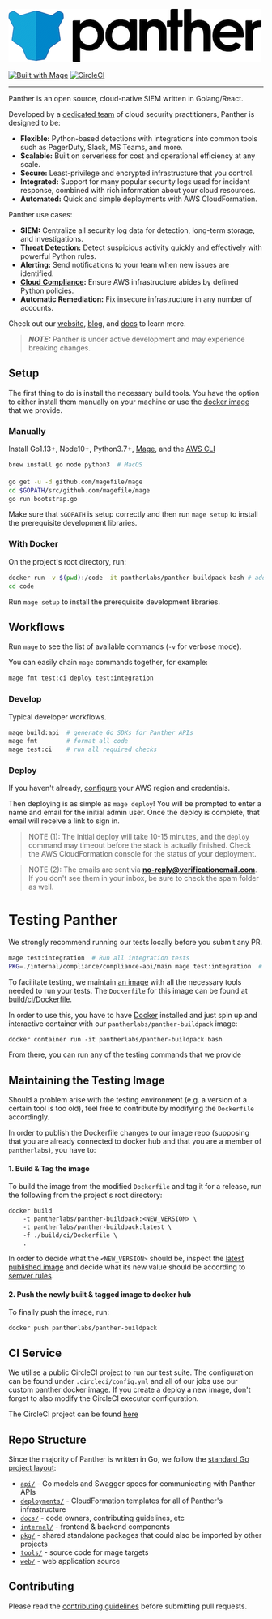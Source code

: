 ![Panther Logo](docs/img/logo-banner.png)

[![Built with Mage](https://magefile.org/badge.svg)](https://magefile.org)
[![CircleCI](https://circleci.com/gh/panther-labs/panther.svg?style=svg)](https://circleci.com/gh/panther-labs/panther)

---

Panther is an open source, cloud-native SIEM written in Golang/React.

Developed by a [dedicated team](https://runpanther.io/about/) of cloud security practitioners, Panther is designed to be:

- **Flexible:** Python-based detections with integrations into common tools such as PagerDuty, Slack, MS Teams, and more.
- **Scalable:** Built on serverless for cost and operational efficiency at any scale.
- **Secure:** Least-privilege and encrypted infrastructure that you control.
- **Integrated:** Support for many popular security logs used for incident response, combined with rich information about your cloud resources.
- **Automated:** Quick and simple deployments with AWS CloudFormation.

Panther use cases:

- **SIEM:** Centralize all security log data for detection, long-term storage, and investigations.
- **[Threat Detection](https://runpanther.io/log-analysis):** Detect suspicious activity quickly and effectively with powerful Python rules.
- **Alerting:** Send notifications to your team when new issues are identified.
- **[Cloud Compliance](https://runpanther.io/compliance/):** Ensure AWS infrastructure abides by defined Python policies.
- **Automatic Remediation:** Fix insecure infrastructure in any number of accounts.

Check out our [website](https://runpanther.io), [blog](https://blog.runpanther.io), and [docs](https://docs.runpanther.io) to learn more.

> **_NOTE:_** Panther is under active development and may experience breaking changes.

## Setup

The first thing to do is install the necessary build tools. You have the option to either install
them manually on your machine or use the [docker image](https://hub.docker.com/r/pantherlabs/panther-buildpack) that we provide.

### Manually

Install Go1.13+, Node10+, Python3.7+, [Mage](https://magefile.org/#installation), and the [AWS CLI](https://docs.aws.amazon.com/cli/latest/userguide/install-cliv1.html)

```bash
brew install go node python3  # MacOS

go get -u -d github.com/magefile/mage
cd $GOPATH/src/github.com/magefile/mage
go run bootstrap.go
```

Make sure that `$GOPATH` is setup correctly and then run `mage setup` to install the prerequisite development libraries.

### With Docker

On the project's root directory, run:

```bash
docker run -v $(pwd):/code -it pantherlabs/panther-buildpack bash # add `-m=4gb` flag if more memory is needed
cd code
```

Run `mage setup` to install the prerequisite development libraries.

## Workflows

Run `mage` to see the list of available commands (`-v` for verbose mode).

You can easily chain `mage` commands together, for example:

```bash
mage fmt test:ci deploy test:integration
```

### Develop

Typical developer workflows.

```bash
mage build:api  # generate Go SDKs for Panther APIs
mage fmt        # format all code
mage test:ci    # run all required checks
```

### Deploy

If you haven't already, [configure](https://docs.aws.amazon.com/cli/latest/userguide/cli-chap-configure.html) your AWS region and credentials.

Then deploying is as simple as `mage deploy`! You will be prompted to enter a name and email for
the initial admin user. Once the deploy is complete, that email will receive a link to sign in.

> NOTE (1): The initial deploy will take 10-15 minutes, and the `deploy` command may timeout before the stack is
> actually finished. Check the AWS CloudFormation console for the status of your deployment.

> NOTE (2): The emails are sent via **no-reply@verificationemail.com**. If you don't see them in
> your inbox, be sure to check the spam folder as well.

# Testing Panther

We strongly recommend running our tests locally before you submit any PR.

```bash
mage test:integration  # Run all integration tests
PKG=./internal/compliance/compliance-api/main mage test:integration  # Run tests for only one package
```

To facilitate testing, we maintain [an image](https://hub.docker.com/r/pantherlabs/panther-buildpack) with all the necessary tools needed to run your tests.
The `Dockerfile` for this image can be found at [build/ci/Dockerfile](build/ci/Dockerfile).

In order to use this, you have to have [Docker](https://www.docker.com/) installed and just spin up and interactive container
with our `pantherlabs/panther-buildpack` image:

```
docker container run -it pantherlabs/panther-buildpack bash
```

From there, you can run any of the testing commands that we provide

## Maintaining the Testing Image

Should a problem arise with
the testing environment (e.g. a version of a certain tool is too old), feel free to contribute
by modifying the `Dockerfile` accordingly.

In order to publish the Dockerfile changes to our image repo (supposing that you are already connected to docker hub
and that you are a member of `pantherlabs`), you have to:

#### 1. Build & Tag the image

To build the image from the modified `Dockerfile` and tag it for a release, run the following from the project's root directory:

```
docker build
    -t pantherlabs/panther-buildpack:<NEW_VERSION> \
    -t pantherlabs/panther-buildpack:latest \
    -f ./build/ci/Dockerfile \
    .
```

In order to decide what the `<NEW_VERSION>` should be, inspect the [latest published image](https://hub.docker.com/r/pantherlabs/panther-buildpack)
and decide what its new value should be according to [semver rules](https://semver.org/).

#### 2. Push the newly built & tagged image to docker hub

To finally push the image, run:

```
docker push pantherlabs/panther-buildpack
```

## CI Service

We utilise a public CircleCI project to run our test suite. The configuration can be found under `.circleci/config.yml`
and all of our jobs use our custom panther docker image. If you create a deploy a new image, don't forget to also modify
the CircleCI executor configuration.

The CircleCI project can be found [here](https://circleci.com/gh/panther-labs/panther/)

## Repo Structure

Since the majority of Panther is written in Go, we follow the [standard Go project layout](https://github.com/golang-standards/project-layout):

- [`api/`](api) - Go models and Swagger specs for communicating with Panther APIs
- [`deployments/`](deployments) - CloudFormation templates for all of Panther's infrastructure
- [`docs/`](docs) - code owners, contributing guidelines, etc
- [`internal/`](internal) - frontend & backend components
- [`pkg/`](pkg) - shared standalone packages that could also be imported by other projects
- [`tools/`](tools) - source code for mage targets
- [`web/`](web) - web application source

## Contributing

Please read the [contributing guidelines](https://github.com/panther-labs/panther/blob/master/docs/CONTRIBUTING.md) before submitting pull requests.
